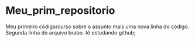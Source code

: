 # Meu_prim_repositorio
Meu primeiro código/curso sobre o assunto
mais uma nova linha do código. Segunda linha do arquivo brabo. tô estudando github;
